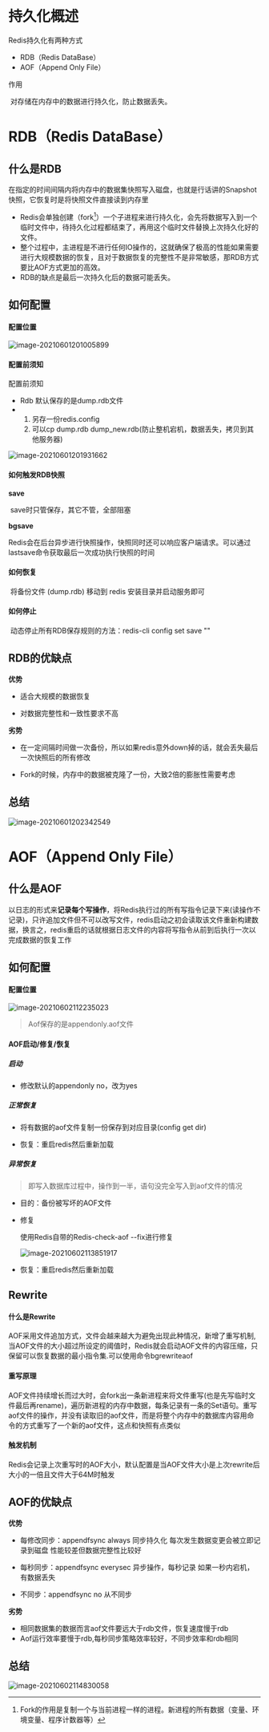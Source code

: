 # 持久化概述

Redis持久化有两种方式

- RDB（Redis DataBase）
- AOF（Append Only File）

作用

​	对存储在内存中的数据进行持久化，防止数据丢失。

# RDB（Redis DataBase）

## 什么是RDB

在指定的时间间隔内将内存中的数据集快照写入磁盘，也就是行话讲的Snapshot快照，它恢复时是将快照文件直接读到内存里

- Redis会单独创建（fork[^Fork]）一个子进程来进行持久化，会先将数据写入到一个临时文件中，待持久化过程都结束了，再用这个临时文件替换上次持久化好的文件。
- 整个过程中，主进程是不进行任何IO操作的，这就确保了极高的性能如果需要进行大规模数据的恢复，且对于数据恢复的完整性不是非常敏感，那RDB方式要比AOF方式更加的高效。
- RDB的缺点是最后一次持久化后的数据可能丢失。

[^Fork]: Fork的作用是复制一个与当前进程一样的进程。新进程的所有数据（变量、环境变量、程序计数器等）



## 如何配置

#### 配置位置

![image-20210601201005899](Redis%E6%8C%81%E4%B9%85%E5%8C%96.assets/image-20210601201005899.png)

#### 配置前须知

配置前须知

- Rdb 默认保存的是dump.rdb文件
- 1. 另存一份redis.config
  2. 可以cp dump.rdb dump_new.rdb(防止整机宕机，数据丢失，拷贝到其他服务器)

![image-20210601201931662](Redis%E6%8C%81%E4%B9%85%E5%8C%96.assets/image-20210601201931662.png)

#### 如何触发RDB快照

**save**

​	save时只管保存，其它不管，全部阻塞

**bgsave**

​	Redis会在后台异步进行快照操作，快照同时还可以响应客户端请求。可以通过lastsave命令获取最后一次成功执行快照的时间

#### 如何恢复

​	将备份文件 (dump.rdb) 移动到 redis 安装目录并启动服务即可

#### 如何停止

​	动态停止所有RDB保存规则的方法：redis-cli config set save ""

## RDB的优缺点

**优势**

- 适合大规模的数据恢复

- 对数据完整性和一致性要求不高

**劣势**

- 在一定间隔时间做一次备份，所以如果redis意外down掉的话，就会丢失最后一次快照后的所有修改

- Fork的时候，内存中的数据被克隆了一份，大致2倍的膨胀性需要考虑



## 总结

![image-20210601202342549](Redis%E6%8C%81%E4%B9%85%E5%8C%96.assets/image-20210601202342549.png)



# **AOF（Append Only File）**

## 什么是AOF

以日志的形式来**记录每个写操作**，将Redis执行过的所有写指令记录下来(读操作不记录)，只许追加文件但不可以改写文件，redis启动之初会读取该文件重新构建数据，换言之，redis重启的话就根据日志文件的内容将写指令从前到后执行一次以完成数据的恢复工作

## 如何配置

#### 配置位置

![image-20210602112235023](Redis%E6%8C%81%E4%B9%85%E5%8C%96.assets/image-20210602112235023.png)

>Aof保存的是appendonly.aof文件

#### AOF启动/修复/恢复

##### 启动

- 修改默认的appendonly no，改为yes

##### 正常恢复

- 将有数据的aof文件复制一份保存到对应目录(config get dir)

- 恢复：重启redis然后重新加载

##### 异常恢复

> 即写入数据库过程中，操作到一半，语句没完全写入到aof文件的情况

- 目的：备份被写坏的AOF文件

- 修复

  使用Redis自带的Redis-check-aof --fix进行修复

  ![image-20210602113851917](Redis%E6%8C%81%E4%B9%85%E5%8C%96.assets/image-20210602113851917.png)

- 恢复：重启redis然后重新加载

## Rewrite

#### 什么是Rewrite

AOF采用文件追加方式，文件会越来越大为避免出现此种情况，新增了重写机制,当AOF文件的大小超过所设定的阈值时，Redis就会启动AOF文件的内容压缩，只保留可以恢复数据的最小指令集.可以使用命令bgrewriteaof

#### 重写原理

AOF文件持续增长而过大时，会fork出一条新进程来将文件重写(也是先写临时文件最后再rename)，遍历新进程的内存中数据，每条记录有一条的Set语句。重写aof文件的操作，并没有读取旧的aof文件，而是将整个内存中的数据库内容用命令的方式重写了一个新的aof文件，这点和快照有点类似

#### 触发机制

Redis会记录上次重写时的AOF大小，默认配置是当AOF文件大小是上次rewrite后大小的一倍且文件大于64M时触发

## AOF的优缺点

**优势**

- 每修改同步：appendfsync always   同步持久化 每次发生数据变更会被立即记录到磁盘  性能较差但数据完整性比较好

- 每秒同步：appendfsync everysec    异步操作，每秒记录   如果一秒内宕机，有数据丢失
- 不同步：appendfsync no   从不同步

**劣势**

- 相同数据集的数据而言aof文件要远大于rdb文件，恢复速度慢于rdb
- Aof运行效率要慢于rdb,每秒同步策略效率较好，不同步效率和rdb相同

## 总结

![image-20210602114830058](Redis%E6%8C%81%E4%B9%85%E5%8C%96.assets/image-20210602114830058.png)

